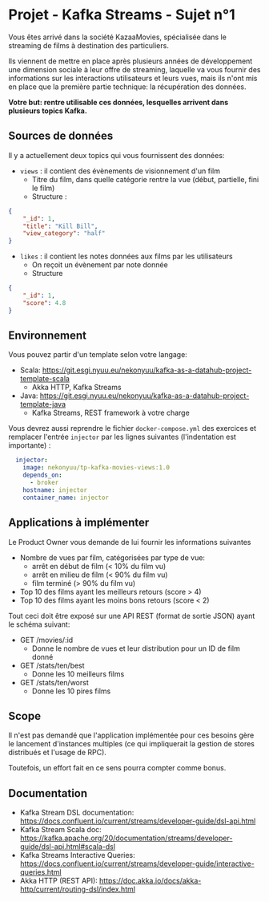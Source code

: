 # Projet - Kafka Streams - Sujet n°1

Vous êtes arrivé dans la société KazaaMovies, spécialisée dans le streaming de films à destination des particuliers.

Ils viennent de mettre en place après plusieurs années de développement une dimension sociale à leur offre de streaming, laquelle va vous fournir des informations sur les interactions utilisateurs et leurs vues, mais ils n'ont mis en place que la première partie technique: la récupération des données.

**Votre but: rentre utilisable ces données, lesquelles arrivent dans plusieurs topics Kafka.**

## Sources de données

Il y a actuellement deux topics qui vous fournissent des données:

  * `views` : il contient des évènements de visionnement d'un film
    * Titre du film, dans quelle catégorie rentre la vue (début, partielle, fini le film)
    * Structure :
```json
{
    "_id": 1,
    "title": "Kill Bill",
    "view_category": "half"
}
```
  * `likes` : il contient les notes données aux films par les utilisateurs
    * On reçoit un évènement par note donnée
    * Structure
```json
{
    "_id": 1,
    "score": 4.8
}
```

## Environnement

Vous pouvez partir d'un template selon votre langage:
  * Scala: https://git.esgi.nyuu.eu/nekonyuu/kafka-as-a-datahub-project-template-scala
    * Akka HTTP, Kafka Streams
  * Java: https://git.esgi.nyuu.eu/nekonyuu/kafka-as-a-datahub-project-template-java
    * Kafka Streams, REST framework à votre charge

Vous devrez aussi reprendre le fichier `docker-compose.yml` des exercices et remplacer l'entrée `injector` par les lignes suivantes (l'indentation est importante) :

```yaml
  injector:
    image: nekonyuu/tp-kafka-movies-views:1.0
    depends_on:
      - broker
    hostname: injector
    container_name: injector

```

## Applications à implémenter

Le Product Owner vous demande de lui fournir les informations suivantes

  * Nombre de vues par film, catégorisées par type de vue: 
    * arrêt en début de film (< 10% du film vu)
    * arrêt en milieu de film (< 90% du film vu)
    * film terminé (> 90% du film vu)
  * Top 10 des films ayant les meilleurs retours (score > 4)
  * Top 10 des films ayant les moins bons retours (score < 2)

Tout ceci doit être exposé sur une API REST (format de sortie JSON) ayant le schéma suivant:

  * GET /movies/:id
    * Donne le nombre de vues et leur distribution pour un ID de film donné
  * GET /stats/ten/best
    * Donne les 10 meilleurs films
  * GET /stats/ten/worst
    * Donne les 10 pires films


## Scope

Il n'est pas demandé que l'application implémentée pour ces besoins gère le lancement d'instances multiples (ce qui impliquerait la gestion de stores distribués et l'usage de RPC). 

Toutefois, un effort fait en ce sens pourra compter comme bonus.

## Documentation

  * Kafka Stream DSL documentation: https://docs.confluent.io/current/streams/developer-guide/dsl-api.html
  * Kafka Stream Scala doc: https://kafka.apache.org/20/documentation/streams/developer-guide/dsl-api.html#scala-dsl
  * Kafka Streams Interactive Queries: https://docs.confluent.io/current/streams/developer-guide/interactive-queries.html
  * Akka HTTP (REST API): https://doc.akka.io/docs/akka-http/current/routing-dsl/index.html
